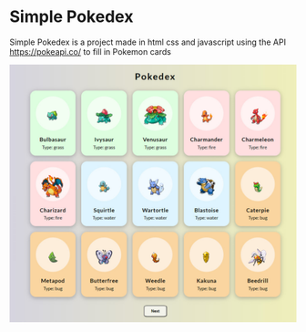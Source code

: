 # Simple Pokedex

Simple Pokedex is a project made in html css and javascript using the API https://pokeapi.co/ to fill in Pokemon cards

![Screenshot-Simple-Pokedex](./images/screenshotPokedex.jpg)
